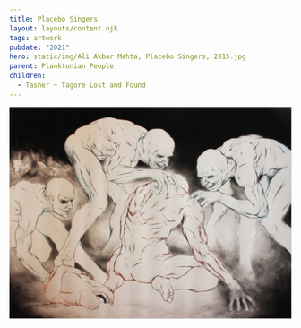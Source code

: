 ```yaml
---
title: Placebo Singers
layout: layouts/content.njk
tags: artwork
pubdate: "2021"
hero: static/img/Ali Akbar Mehta, Placebo Singers, 2015.jpg
parent: Planktonian People
children:
  - Tasher ~ Tagore Lost and Found
---
```

![Placebo Singers, 2015, graphite and charcoal on Hahnemühle paper](/static/img/ali-akbar-mehta-placebo-singers-2015.jpg)
